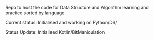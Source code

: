 Repo to host the code for Data Structure and Algorithm learning and practice sorted by language

Current status: Initialised and working on Python/DS/

Status Update: Initialised Kotlin/BitManioulation
